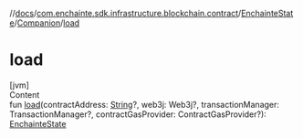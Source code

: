 //[docs](../../../index.md)/[com.enchainte.sdk.infrastructure.blockchain.contract](../../index.md)/[EnchainteState](../index.md)/[Companion](index.md)/[load](load.md)



# load  
[jvm]  
Content  
fun [load](load.md)(contractAddress: [String](https://kotlinlang.org/api/latest/jvm/stdlib/kotlin/-string/index.html)?, web3j: Web3j?, transactionManager: TransactionManager?, contractGasProvider: ContractGasProvider?): [EnchainteState](../index.md)  



